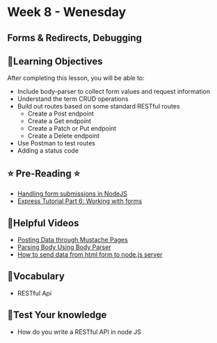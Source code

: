 # Week 8 - Wenesday

## Forms & Redirects, Debugging

## 📍Learning Objectives
After completing this lesson, you will be able to:

- Include body-parser to collect form values and request information
- Understand the term CRUD operations
- Build out routes based on some standard RESTful routes
    - Create a Post endpoint
    - Create a Get endpoint
    - Create a Patch or Put endpoint
    - Create a Delete endpoint
- Use Postman to test routes
- Adding a status code

## ⭐️ Pre-Reading ⭐️
- [Handling form submissions in NodeJS](https://medium.com/@paupavon/handling-form-submissions-in-nodejs-876bc980dc0a)
- [Express Tutorial Part 6: Working with forms](https://developer.mozilla.org/en-US/docs/Learn/Server-side/Express_Nodejs/forms)

<!-- ## 📍Agenda -->

<!-- ## 🟡 Lecture Presentations
- [Express Forms & Redirects](https://dc-houston.herokuapp.com/p2/Node/NodeForms.html#1) -->
<!-- - [Debugging](https://dc-class.herokuapp.com/docs/javascript/debugging.md#1) -->

<!-- ## 🟣Labs

- [forms lab](https://github.com/veros-labs/lab-node-forms) -->

<!-- ## 🟠Homework 
- Continue with bandwebsite: Add a forum to your band site -->

## 🔵Helpful Videos
- [Posting Data through Mustache Pages](https://www.udemy.com/course/nodejs-complete-guide-to-building-data-driven-applications/learn/lecture/14105040#overview)
- [Parsing Body Using Body Parser](https://www.udemy.com/course/nodejs-complete-guide-to-building-data-driven-applications/learn/lecture/14167073#overview)
- [How to send data from html form to node.js server](https://www.youtube.com/watch?v=0tOgMSEPFRs)

<!-- ## ✔️Todo Checklist
- [ ] -->

## 🔶Vocabulary
- RESTful Api

## 🔷Test Your knowledge
- How do you write a RESTful API in node JS

<!-- ## Resources 
- []() -->



